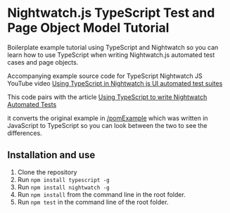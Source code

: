 # Nightwatch.js TypeScript Test and Page Object Model Tutorial

Boilerplate example tutorial using TypeScript and Nightwatch so you can learn how to use TypeScript when writing Nightwatch.js automated test cases and page objects.

Accompanying example source code for TypeScript Nightwatch JS YouTube video [Using TypeScript in Nightwatch js UI automated test suites](https://youtu.be/fUPwk8bFVJM)

This code pairs with the article [Using TypeScript to write Nightwatch Automated Tests](https://www.davidmello.com/using-nightwatch-with-typescript/)

it converts the original example in [/pomExample](https://github.com/reallymello/nightwatchTutorials/tree/master/pomExample) which was written in JavaScript to TypeScript so you can look between the two to see the differences.

## Installation and use

1. Clone the repository
2. Run `npm install typescript -g`
3. Run `npm install nightwatch -g`
4. Run `npm install` from the command line in the root folder.
5. Run `npm test` in the command line of the root folder.
